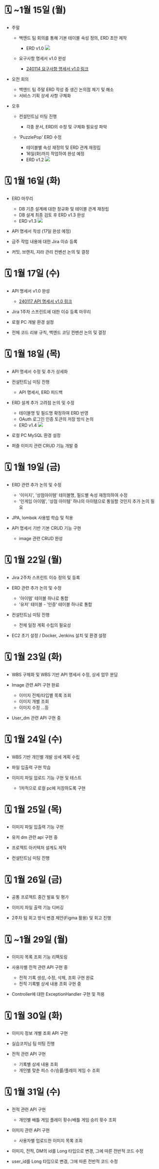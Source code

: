# 🗓️ ~1월 15일 (월)

* 주말
    - 백엔드 팀 회의를 통해 기본 테이블 속성 정의, ERD 초안 제작
        - ERD v1.0
            <img src="./img/240113_img1.png" />
        
    - 요구사항 명세서 v1.0 완성
        - [240114 요구사항 명세서 v1.0 링크](https://docs.google.com/spreadsheets/d/1C7pJNXHdLoR1nTblNIq3rpCiKxgurcrFm9QsJ3zkVV0/edit#gid=1624068894)

* 오전 회의
    - 백엔드 팀 주말 ERD 작성 중 생긴 논의점 제기 및 해소
    - 서비스 기획 상세 사항 구체화

* 오후 
    - 컨설턴트님 미팅 진행
        - 각종 문서, ERD의 수정 및 구체화 필요성 파악
        
    - 'PuzzlePop' ERD 수정
        - 테이블별 속성 재정의 및 ERD 관계 재정립
        - 16일(화)까지 작업하여 완성 예정
        - ERD v1.2
            <img src="./img/240115_img1.png" />



# 🗓️ 1월 16일 (화)

* ERD 마무리
    - DB 기존 설계에 대한 정규화 및 테이블 관계 재정립
    - DB 설계 최종 검토 후 ERD v1.3 완성
    - ERD v1.3
        <img src="./img/240116_img1.png" />

* API 명세서 작성 (17일 완성 예정)

* 금주 작업 내용에 대한 Jira 이슈 등록

* 커밋, 브랜치, 지라 관리 컨벤션 논의 및 결정



# 🗓️ 1월 17일 (수)

* API 명세서 v1.0 완성
    - [240117 API 명세서 v1.0 링크](https://docs.google.com/spreadsheets/d/1C7pJNXHdLoR1nTblNIq3rpCiKxgurcrFm9QsJ3zkVV0/edit#gid=1624068894)

* Jira 1주차 스프린트에 대한 이슈 등록 마무리

* 로컬 PC 개발 환경 설정

* 전체 코드 리뷰 규칙, 백엔드 코딩 컨벤션 논의 및 결정



# 🗓️ 1월 18일 (목)

* API 명세서 수정 및 추가 상세화

* 컨설턴트님 미팅 진행
    - API 명세서, ERD 피드백

* ERD 설계 추가 고려점 논의 및 수정
    - 테이블명 및 필드명 확정하여 ERD 반영
    - OAuth 로그인 인증 토큰의 저장 방식 논의
    - ERD v1.4
        <img src="./img/240118_img1.png" />

* 로컬 PC MySQL 환경 설정

* 퍼즐 이미지 관련 CRUD 기능 개발 중



# 🗓️ 1월 19일 (금)

* ERD 관련 추가 논의 및 수정
    - '이미지', '상점아이템' 테이블명, 필드별 속성 재정의하여 수정
    - '인게임 아이템', '상점 아이템' 하나의 아이템으로 통일할 것인지 추가 논의 필요

* JPA, lombok 사용법 학습 및 적용

* API 명세서 기반 기본 CRUD 기능 구현
    - image 관련 CRUD 완성



# 🗓️ 1월 22일 (월)

* Jira 2주차 스프린트 이슈 정의 및 등록

* ERD 관련 추가 논의 및 수정
    - '아이템' 테이블 하나로 통합
    - '유저' 테이블 - '인증' 테이블 하나로 통합

* 컨설턴트님 미팅 진행
    - 전체 일정 계획 수립의 필요성

* EC2 초기 설정 / Docker, Jenkins 설치 및 환경 설정



# 🗓️ 1월 23일 (화)

* WBS 구체화 및 WBS 기반 API 명세서 수정, 상세 업무 분담

* Image 관련 API 구현 완료
    - 이미지 전체/타입별 목록 조회
    - 이미지 개별 조회
    - 이미지 수정 ...등

* User_dm 관련 API 구현 중



# 🗓️ 1월 24일 (수)

* WBS 기반 개인별 개발 상세 계획 수립

* 파일 입출력 구현 학습

* 이미지 파일 업로드 기능 구현 및 테스트
    - 1차적으로 로컬 pc에 저장하도록 구현



# 🗓️ 1월 25일 (목)

* 이미지 파일 입출력 기능 구현

* 유저 dm 관련 api 구현 중

* 프로젝트 아키텍처 설계도 제작

* 컨설턴트님 미팅 진행



# 🗓️ 1월 26일 (금)

* 공통 프로젝트 중간 발표 및 평가

* 이미지 파일 출력 기능 디버깅

* 2주차 팀 회고 방식 변경 제안(Figma 활용) 및 회고 진행



# 🗓️ ~1월 29일 (월)

* 이미지 목록 조회 기능 리팩토링

* 사용자별 전적 관련 API 구현 중
    - 전적 기록 생성, 수정, 삭제, 조회 구현 완료
    - 전적 기록별 상세 내용 조회 구현 중

* Controller에 대한 ExceptionHandler 구현 및 적용



# 🗓️ 1월 30일 (화)

* 이미지 정보 개별 조회 API 구현

* 실습코치님 팀 미팅 진행

* 전적 관련 API 구현
    - 기록별 상세 내용 조회
    - 개인별 맞춘 피스 수/승률/플레이 게임 수 조회



# 🗓️ 1월 31일 (수)

* 전적 관련 API 구현
    - 개인별 배틀 게임 플레이 횟수/배틀 게임 승리 횟수 조회

* 이미지 관련 API 구현
    - 사용자별 업로드한 이미지 목록 조회

* 이미지, 전적, DM의 id를 Long 타입으로 변경, 그에 따른 전반적 코드 수정

* user_id를 Long 타입으로 변경, 그에 따른 전반적 코드 수정
